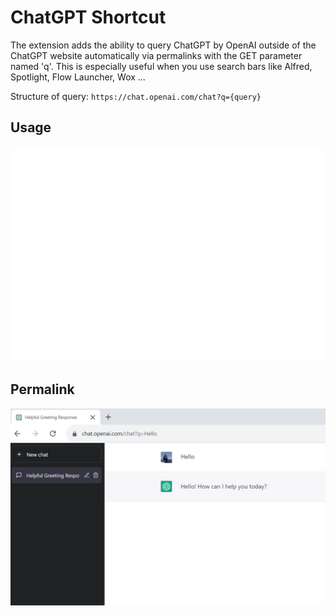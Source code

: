 # ChatGPT Shortcut

The extension adds the ability to query ChatGPT by OpenAI outside of the ChatGPT website automatically via permalinks with the GET parameter named 'q'. This is especially useful when you use search bars like Alfred, Spotlight, Flow Launcher, Wox ...

Structure of query: `https://chat.openai.com/chat?q={query}`

## Usage
![](screencast.gif)

## Permalink
![](screenshot.jpg)